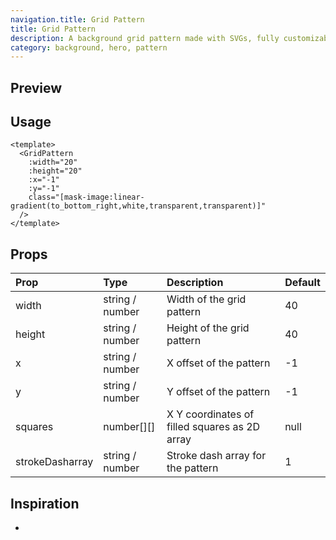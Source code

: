 ```yaml
---
navigation.title: Grid Pattern
title: Grid Pattern
description: A background grid pattern made with SVGs, fully customizable using Tailwind CSS.
category: background, hero, pattern
---
```


## Preview

<Playground url="/playground/grid-pattern"></Playground>

## Usage

```vue
<template>
  <GridPattern
    :width="20"
    :height="20"
    :x="-1"
    :y="-1"
    class="[mask-image:linear-gradient(to_bottom_right,white,transparent,transparent)]"
  />
</template>
```

## Props

| Prop            | Type             | Description                                   | Default |
| :-------------- | :--------------- | :-------------------------------------------- | :------ |
| width           | string \/ number | Width of the grid pattern                     | 40      |
| height          | string \/ number | Height of the grid pattern                    | 40      |
| x               | string \/ number | X offset of the pattern                       | -1      |
| y               | string \/ number | Y offset of the pattern                       | -1      |
| squares         | number[][]       | X Y coordinates of filled squares as 2D array | null    |
| strokeDasharray | string \/ number | Stroke dash array for the pattern             | 1       |

## Inspiration

-
